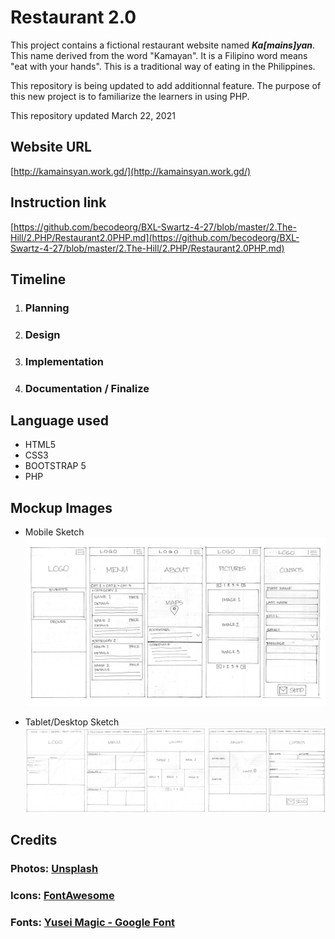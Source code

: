# Restaurant 2.0

This project contains a fictional restaurant website named ***Ka\[mains\]yan***. This name derived from the word "Kamayan". It is a Filipino word means "eat with your hands". This is a traditional way of eating in the Philippines. 

This repository is being updated to add additionnal feature. The purpose of this new project is to familiarize the learners in using PHP.

This repository updated March 22, 2021

## Website URL 
[http://kamainsyan.work.gd/](http://kamainsyan.work.gd/)

## Instruction link
[https://github.com/becodeorg/BXL-Swartz-4-27/blob/master/2.The-Hill/2.PHP/Restaurant2.0PHP.md](https://github.com/becodeorg/BXL-Swartz-4-27/blob/master/2.The-Hill/2.PHP/Restaurant2.0PHP.md)

## Timeline
1. ### __Planning__ 
  
2. ### __Design__
  
3. ### __Implementation__
  
4. ### __Documentation / Finalize__

## Language used
- HTML5
- CSS3
- BOOTSTRAP 5
- PHP

## Mockup Images 
- Mobile Sketch
![Mobile Sketch](documentation/mobile_sketch.jpg)

- Tablet/Desktop Sketch
![Mobile Sketch](documentation/medium_sketch.jpg)
  
## Credits
### Photos: [Unsplash](https://unsplash.com/)
### Icons: [FontAwesome](https://fontawesome.com/)
### Fonts: [Yusei Magic - Google Font](https://fonts.google.com/specimen/Yusei+Magic?preview.text_type=custom)
